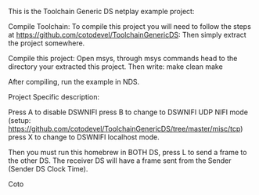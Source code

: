 This is the Toolchain Generic DS netplay example project:

Compile Toolchain: To compile this project you will need to follow the steps at https://github.com/cotodevel/ToolchainGenericDS: Then simply extract the project somewhere.

Compile this project: Open msys, through msys commands head to the directory your extracted this project. Then write: make clean make

After compiling, run the example in NDS.

Project Specific description: 

Press A to disable DSWNIFI 
press B to change to DSWNIFI UDP NIFI mode (setup: https://github.com/cotodevel/ToolchainGenericDS/tree/master/misc/tcp)
press X to change to DSWNIFI localhost mode.

Then you must run this homebrew in BOTH DS, press L to send a frame to the other DS. 
The receiver DS will have a frame sent from the Sender (Sender DS Clock Time).

Coto